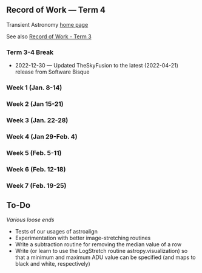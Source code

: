 ## Record of Work &mdash; Term 4

Transient Astronomy [home page](./)

See also [Record of Work - Term 3](./record_of_work-term_3.html)

### Term 3-4 Break

* 2022-12-30 &mdash; Updated TheSkyFusion to the latest (2022-04-21) release from Software Bisque

### Week 1 (Jan. 8-14)

### Week 2 (Jan 15-21)

### Week 3 (Jan. 22-28)

### Week 4 (Jan 29-Feb. 4)

### Week 5 (Feb. 5-11)

### Week 6 (Feb. 12-18)

### Week 7 (Feb. 19-25)

## To-Do

*Various loose ends*

* Tests of our usages of astroalign
* Experimentation with better image-stretching routines
* Write a subtraction routine for removing the median value of a row
* Write (or learn to use the LogStretch routine astropy.visualization) so that a minimum and maximum ADU value can be specified (and maps to black and white, respectively)

